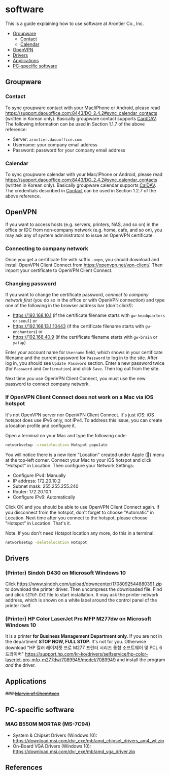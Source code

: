 # software

This is a guide explaining how to use software at Arontier Co., Inc.

* [Groupware](#groupware)
  * [Contact](#contact) 
  * [Calendar](#calendar) 
* [OpenVPN](#openvpn)
* [Drivers](#drivers)
* [Applications](#applications)
* [PC-specific software](#pc-specific-software)

## Groupware 

### Contact

To sync groupware contact with your Mac/iPhone or Android, please read https://support.daouoffice.com:8443/DO_2.4.2#sync_calendar_contacts (written in Korean only).
Basically groupware contact supports [CardDAV](https://en.wikipedia.org/wiki/CardDAV). 
The following information can be used in Section 1.1.7 of the above reference:

* Server: `arontier.daouoffice.com`
* Username: your company email address
* Password: password for your company email address

### Calendar

To sync groupware calendar with your Mac/iPhone or Android, please read https://support.daouoffice.com:8443/DO_2.4.2#sync_calendar_contacts (written in Korean only).
Basically groupware calendar supports [CalDAV](https://en.wikipedia.org/wiki/CalDAV).
The credentials described in [Contact](#contact) can be used in Section 1.2.7 of the above reference.

## OpenVPN

If you want to access hosts (e.g. servers, printers, NAS, and so on) in the office or IDC
from non-company network (e.g. home, cafe, and so on),
you may ask any of system administrators to issue an OpenVPN certificate.

### Connecting to company network

Once you get a certificate file with suffix `.ovpn`, you should download
and install OpenVPN Client Connect from https://openvpn.net/vpn-client/.
Then import your certificate to OpenVPN Client Connect.

### Changing password

If you want to change the certificate password, *connect to company network first*
(you do so in the office or with OpenVPN connection) and type one of the following in the browser address bar (don't click!):

- https://192.168.10.1 (if the certificate filename starts with `gw-headquarters` or `seoul`) or 
- https://192.168.13.1:10443 (if the certificate filename starts with `gw-enchanters`) or 
- https://192.168.40.9 (if the certificate filename starts with `gw-brain` or `yatap`) 

Enter your account name for `Username` field, which shows in your certificate filename
and the current password for `Password` to log in to the site.
After log in, you should see `Update Password` section. 
Enter a new password twice (for `Password` and `Confirmation`) and click `Save`.
Then log out from the site.  

Next time you use OpenVPN Client Connect, you must use the new password to connect company network.

### If OpenVPN Client Connect does not work on a Mac via iOS hotspot

It's not OpenVPN server nor OpenVPN Client Connect. It's just iOS:
iOS hotspot does use IPv6 only, not IPv4.
To address this issue, you can create a location profile and configure it.

Open a terminal on your Mac and type the following code:

```bash
networksetup -createlocation Hotspot populate
```

You will notice there is a new item "Location" created under Apple () menu at the top-left corner.
Connect your Mac to your iOS hotspot and click "Hotspot" in Location.
Then configure your Network Settings:

- Configure IPv4: Manually
- IP address: 172.20.10.2
- Subnet mask: 255.255.255.240
- Router: 172.20.10.1
- Configure IPv6: Automatically

Click OK and you should be able to use OpenVPN Client Connect again.
If you disconnect from the hotspot, don't forget to choose "Automatic" in Location.
Next time after you connect to the hotspot, please choose "Hotspot" in Location. 
That's it.

Note. If you don't need Hotspot location any more, do this in a terminal:

```bash
networksetup -deletelocation Hotspot
```

## Drivers

### (Printer) Sindoh D430 on Microsoft Windows 10

Click https://www.sindoh.com/upload/downcenter/1708092544880391.zip to download the printer driver.
Then uncompress the downloaded file. Find and click `SETUP.EXE` file to start installation.
It may ask the printer network address, which is shown on a white label around the control panel of the printer itself. 

<!--
Visit https://www.sindoh.com/downcenter/dc_list.do and search for D430.
Then select `PCL6 Driver(빠른설치)`, download, and install the driver.
-->

### (Printer) HP Color LaserJet Pro MFP M277dw on Microsoft Windows 10

It is a printer **for Business Management Department only**.
If you are not in the department **STOP NOW, FULL STOP**. It's not for you.
Otherwise download "HP 컬러 레이저젯 프로 M277 프린터 시리즈 통합 소프트웨어 및 PCL 6 드라이버" 
https://support.hp.com/kr-ko/drivers/selfservice/hp-color-laserjet-pro-mfp-m277dw/7089945/model/7089949
and install the program *and* the driver.

## Applications

~~### [Marvin of ChemAxon](files/marvin.pdf)~~

## PC-specific software

### MAG B550M MORTAR (MS-7C94)

* System & Chipset Drivers (Windows 10): https://download.msi.com/dvr_exe/mb/amd_chipset_drivers_am4_wt.zip
* On-Board VGA Drivers (Windows 10): https://download.msi.com/dvr_exe/mb/amd_vga_driver.zip

## References
